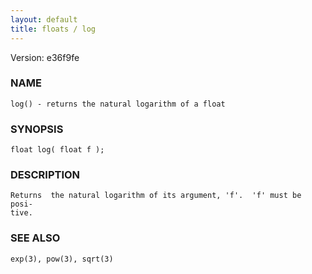```yaml
---
layout: default
title: floats / log
---
```


Version: e36f9fe




### NAME
    log() - returns the natural logarithm of a float


### SYNOPSIS
    float log( float f );


### DESCRIPTION
    Returns  the natural logarithm of its argument, 'f'.  'f' must be posi‐
    tive.


### SEE ALSO
    exp(3), pow(3), sqrt(3)



